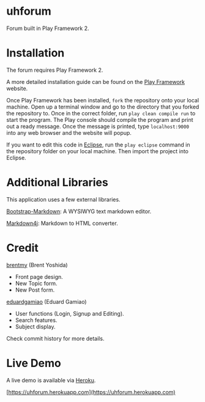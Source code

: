 uhforum
=======

Forum built in Play Framework 2.

Installation
=======

The forum requires Play Framework 2.

A more detailed installation guide can be found on the [Play Framework](http://www.playframework.com) website.

Once Play Framework has been installed, `fork` the repository onto your local machine. Open up a terminal window and go to the directory that you forked the repository to. Once in the correct folder, run `play clean compile run` to start the program. The Play console should compile the program and print out a ready message. Once the message is printed, type `localhost:9000` into any web browser and the website will popup.

If you want to edit this code in [Eclipse](http://www.eclipse.org/), run the `play eclipse` command in the repository folder on your local machine. Then import the project into Eclipse.

Additional Libraries
======

This application uses a few external libraries.

[Bootstrap-Markdown](http://toopay.github.io/bootstrap-markdown/): A WYSIWYG text markdown editor.

[Markdown4j](https://code.google.com/p/markdown4j/): Markdown to HTML converter.

Credit
======

[brentmy](https://www.github.com/brentmy) (Brent Yoshida)
- Front page design.
- New Topic form.
- New Post form.

[eduardgamiao](https://www.github.com/eduardgamiao) (Eduard Gamiao)
- User functions (Login, Signup and Editing).
- Search features.
- Subject display.

Check commit history for more details.

Live Demo
======
A live demo is available via [Heroku](http:/www.heroku.com).

[https://uhforum.herokuapp.com](https://uhforum.herokuapp.com)
